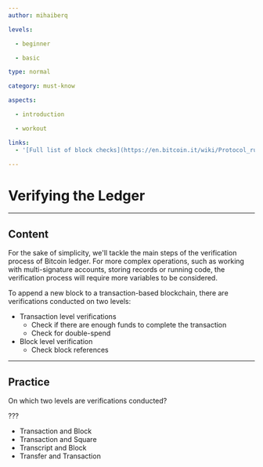 ```yaml
---
author: mihaiberq

levels:

  - beginner

  - basic

type: normal

category: must-know

aspects:

  - introduction

  - workout

links:
  - '[Full list of block checks](https://en.bitcoin.it/wiki/Protocol_rules#.22block.22_messages)'

---
```

# Verifying the Ledger

---
## Content

For the sake of simplicity, we'll tackle the main steps of the verification process of Bitcoin ledger. For more complex operations, such as working with multi-signature accounts, storing records or running code, the verification process will require more variables to be considered.
             	
To append a new block to a transaction-based blockchain, there are verifications conducted on two levels:   	
- Transaction level verifications
  - Check if there are enough funds to complete the transaction
  - Check for double-spend
- Block level verification
  - Check block references


---
## Practice

On which two levels are verifications conducted?   	

???
 	
* Transaction and Block 
* Transaction and Square
* Transcript and Block
* Transfer and Transaction
